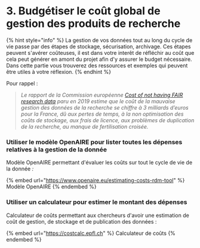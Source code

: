 # 3. Budgétiser le coût global de gestion des produits de recherche

{% hint style="info" %}
La gestion de vos données tout au long du cycle de vie passe par des étapes de stockage, sécurisation, archivage. Ces étapes peuvent s'avérer coûteuses, il est dans votre interêt de réfléchir au coût que cela peut générer en amont du projet afin d'y assurer le budget nécessaire. Dans cette partie vous trouverez des ressources et exemples qui peuvent être utiles à votre réflexion.
{% endhint %}

Pour rappel :

> _Le rapport de la Commission européenne_ [_Cost of not having FAIR research data_](https://op.europa.eu/en/publication-detail/-/publication/d375368c-1a0a-11e9-8d04-01aa75ed71a1) _paru en 2019 estime que le coût de la mauvaise gestion des données de la recherche se chiffre à 3 milliards d’euros pour la France, dû aux pertes de temps, à la non optimisation des coûts de stockage, aux frais de licence, aux problèmes de duplication de la recherche, au manque de fertilisation croisée._

### Utiliser le modèle OpenAIRE pour lister toutes les dépenses relatives à la gestion de la donnée

Modèle OpenAIRE permettant d'évaluer les coûts sur tout le cycle de vie de la donnée _:_

{% embed url="https://www.openaire.eu/estimating-costs-rdm-tool" %}
Modèle OpenAIRE
{% endembed %}

### Utiliser un calculateur pour estimer le montant des dépenses

Calculateur de coûts permettant aux chercheurs d'avoir une estimation de coût de gestion, de stockage et de publication des données :

{% embed url="https://costcalc.epfl.ch" %}
Calculateur de coûts
{% endembed %}
